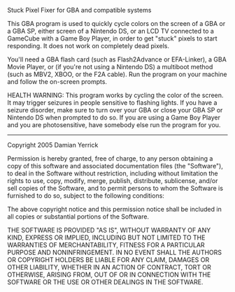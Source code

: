 Stuck Pixel Fixer for GBA and compatible systems

This GBA program is used to quickly cycle colors on the screen of a
GBA or a GBA SP, either screen of a Nintendo DS, or an LCD TV
connected to a GameCube with a Game Boy Player, in order to get
"stuck" pixels to start responding.  It does not work on completely
dead pixels.

You'll need a GBA flash card (such as Flash2Advance or EFA-Linker),
a GBA Movie Player, or (if you're not using a Nintendo DS) a
multiboot method (such as MBV2, XBOO, or the F2A cable).
Run the program on your machine and follow the on-screen prompts.

HEALTH WARNING:  This program works by cycling the color of the
screen.  It may trigger seizures in people sensitive to flashing
lights.  If you have a seizure disorder, make sure to turn over your
GBA or close your GBA SP or Nintendo DS when prompted to do so.  If
you are using a Game Boy Player and you are photosensitive, have
somebody else run the program for you.

_____________________________________________________________________
Copyright 2005 Damian Yerrick

Permission is hereby granted, free of charge, to any person obtaining
a copy of this software and associated documentation files (the
"Software"), to deal in the Software without restriction, including
without limitation the rights to use, copy, modify, merge, publish,
distribute, sublicense, and/or sell copies of the Software, and to
permit persons to whom the Software is furnished to do so, subject to
the following conditions:

The above copyright notice and this permission notice shall be
included in all copies or substantial portions of the Software.

THE SOFTWARE IS PROVIDED "AS IS", WITHOUT WARRANTY OF ANY KIND,
EXPRESS OR IMPLIED, INCLUDING BUT NOT LIMITED TO THE WARRANTIES
OF MERCHANTABILITY, FITNESS FOR A PARTICULAR PURPOSE AND
NONINFRINGEMENT. IN NO EVENT SHALL THE AUTHORS OR COPYRIGHT HOLDERS
BE LIABLE FOR ANY CLAIM, DAMAGES OR OTHER LIABILITY, WHETHER IN
AN ACTION OF CONTRACT, TORT OR OTHERWISE, ARISING FROM, OUT OF
OR IN CONNECTION WITH THE SOFTWARE OR THE USE OR OTHER DEALINGS
IN THE SOFTWARE.
